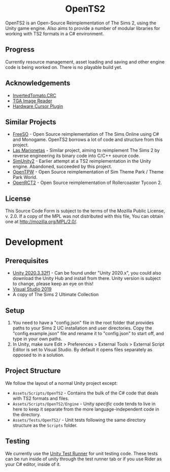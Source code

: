 <h1 align="center">OpenTS2</h1>
OpenTS2 is an Open-Source Reimplementation of The Sims 2, using the Unity game engine. Also aims to provide a number of modular libraries for working with TS2 formats in a C# environment.

## Progress
Currently resource management, asset loading and saving and other engine code is being worked on. There is no playable build yet.

## Acknowledgements
* [InvertedTomato.CRC](https://github.com/invertedtomato/crc)
* [TGA Image Reader](https://www.codeproject.com/Articles/31702/NET-Targa-Image-Reader)
* [Hardware Cursor Plugin](https://forum.unity.com/threads/hardware-cursor-plugin.70163/)

## Similar Projects
* [FreeSO](https://github.com/RHY3756547/FreeSO) - Open Source reimplementation of The Sims Online using C# and Monogame. OpenTS2 borrows a lot of code and structure from this project.
* [Las Marionetas](https://github.com/OmniBlade/LasMarionetas) - Similar project, aiming to reimplement The Sims 2 by reverse engineering its binary code into C/C++ source code.
* [SimUnity2](https://github.com/LazyDuchess/SimUnity2) - Earlier attempt at a TS2 reimplementation in the Unity engine. Abandoned, succeeded by this project.
* [OpenTPW](https://github.com/ThemeParkWorld/OpenTPW) - Open Source reimplementation of Sim Theme Park / Theme Park World.
* [OpenRCT2](https://github.com/OpenRCT2/OpenRCT2) - Open Source reimplementation of Rollercoaster Tycoon 2.

## License
This Source Code Form is subject to the terms of the Mozilla Public License, v. 2.0. If a copy of the MPL was not distributed with this file, You can obtain one at http://mozilla.org/MPL/2.0/.

# Development

## Prerequisites
* [Unity 2020.3.32f1](https://unity3d.com/get-unity/download/archive) - Can be found under "Unity 2020.x", you could also download the Unity Hub and install from there. Unity version is subject to change, please keep an eye on this!
* [Visual Studio 2019](https://visualstudio.microsoft.com/vs/)
* A copy of The Sims 2 Ultimate Collection

## Setup
1. You need to have a "config.json" file in the root folder that provides paths to your Sims 2 UC installation and user directories. Copy the "config.example.json" file and rename it to "config.json" to start off, and type in your own paths.
2. In Unity, make sure Edit > Preferences > External Tools > External Script Editor is set to Visual Studio. By default it opens files separately as opposed to in a solution.

## Project Structure

We follow the layout of a normal Unity project except:

* `Assets/Scripts/OpenTS2` - Contains the bulk of the C# code that deals with TS2 formats and files.
* `Assets/Scripts/OpenTS2/Engine` - Unity *specific* code tends to live in here to keep it
  separate from the more language-independent code in the directory.
* `Assets/Tests/OpenTS2/` - Unit tests following the same directory structure as the `Scripts` folder.

## Testing

We currently use the [Unity Test Runner](https://docs.unity3d.com/2020.3/Documentation/Manual/testing-editortestsrunner.html)
for unit testing code. These tests can be run inside of unity through the test runner tab or if you use Rider as your C#
editor, inside of it.
